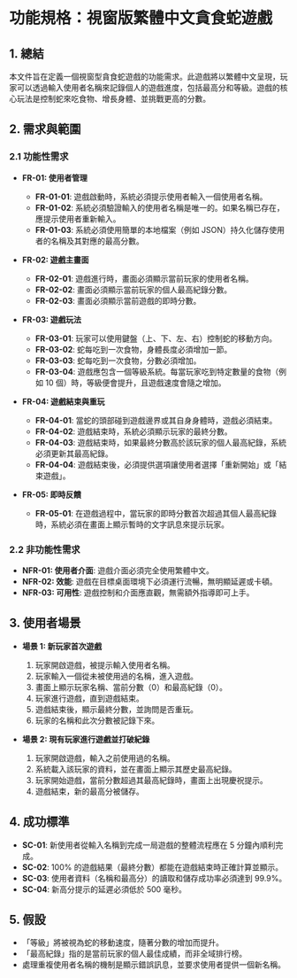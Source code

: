 # 功能規格：視窗版繁體中文貪食蛇遊戲

## 1. 總結

本文件旨在定義一個視窗型貪食蛇遊戲的功能需求。此遊戲將以繁體中文呈現，玩家可以透過輸入使用者名稱來記錄個人的遊戲進度，包括最高分和等級。遊戲的核心玩法是控制蛇來吃食物、增長身體、並挑戰更高的分數。

## 2. 需求與範圍

### 2.1 功能性需求

- **FR-01: 使用者管理**
  - **FR-01-01**: 遊戲啟動時，系統必須提示使用者輸入一個使用者名稱。
  - **FR-01-02**: 系統必須驗證輸入的使用者名稱是唯一的。如果名稱已存在，應提示使用者重新輸入。
  - **FR-01-03**: 系統必須使用簡單的本地檔案（例如 JSON）持久化儲存使用者的名稱及其對應的最高分數。

- **FR-02: 遊戲主畫面**
  - **FR-02-01**: 遊戲進行時，畫面必須顯示當前玩家的使用者名稱。
  - **FR-02-02**: 畫面必須顯示當前玩家的個人最高紀錄分數。
  - **FR-02-03**: 畫面必須顯示當前遊戲的即時分數。

- **FR-03: 遊戲玩法**
  - **FR-03-01**: 玩家可以使用鍵盤（上、下、左、右）控制蛇的移動方向。
  - **FR-03-02**: 蛇每吃到一次食物，身體長度必須增加一節。
  - **FR-03-03**: 蛇每吃到一次食物，分數必須增加。
  - **FR-03-04**: 遊戲應包含一個等級系統。每當玩家吃到特定數量的食物（例如 10 個）時，等級便會提升，且遊戲速度會隨之增加。

- **FR-04: 遊戲結束與重玩**
  - **FR-04-01**: 當蛇的頭部碰到遊戲邊界或其自身身體時，遊戲必須結束。
  - **FR-04-02**: 遊戲結束時，系統必須顯示玩家的最終分數。
  - **FR-04-03**: 遊戲結束時，如果最終分數高於該玩家的個人最高紀錄，系統必須更新其最高紀錄。
  - **FR-04-04**: 遊戲結束後，必須提供選項讓使用者選擇「重新開始」或「結束遊戲」。

- **FR-05: 即時反饋**
  - **FR-05-01**: 在遊戲過程中，當玩家的即時分數首次超過其個人最高紀錄時，系統必須在畫面上顯示暫時的文字訊息來提示玩家。

### 2.2 非功能性需求

- **NFR-01: 使用者介面**: 遊戲介面必須完全使用繁體中文。
- **NFR-02: 效能**: 遊戲在目標桌面環境下必須運行流暢，無明顯延遲或卡頓。
- **NFR-03: 可用性**: 遊戲控制和介面應直觀，無需額外指導即可上手。

## 3. 使用者場景

- **場景 1: 新玩家首次遊戲**
  1. 玩家開啟遊戲，被提示輸入使用者名稱。
  2. 玩家輸入一個從未被使用過的名稱，進入遊戲。
  3. 畫面上顯示玩家名稱、當前分數（0）和最高紀錄（0）。
  4. 玩家進行遊戲，直到遊戲結束。
  5. 遊戲結束後，顯示最終分數，並詢問是否重玩。
  6. 玩家的名稱和此次分數被記錄下來。

- **場景 2: 現有玩家進行遊戲並打破紀錄**
  1. 玩家開啟遊戲，輸入之前使用過的名稱。
  2. 系統載入該玩家的資料，並在畫面上顯示其歷史最高紀錄。
  3. 玩家開始遊戲，當前分數超過其最高紀錄時，畫面上出現慶祝提示。
  4. 遊戲結束，新的最高分被儲存。

## 4. 成功標準

- **SC-01**: 新使用者從輸入名稱到完成一局遊戲的整體流程應在 5 分鐘內順利完成。
- **SC-02**: 100% 的遊戲結果（最終分數）都能在遊戲結束時正確計算並顯示。
- **SC-03**: 使用者資料（名稱和最高分）的讀取和儲存成功率必須達到 99.9%。
- **SC-04**: 新高分提示的延遲必須低於 500 毫秒。

## 5. 假設

- 「等級」將被視為蛇的移動速度，隨著分數的增加而提升。
- 「最高紀錄」指的是當前玩家的個人最佳成績，而非全域排行榜。
- 處理重複使用者名稱的機制是顯示錯誤訊息，並要求使用者提供一個新名稱。
